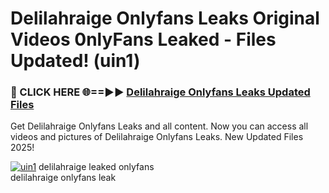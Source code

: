 # Delilahraige Onlyfans Leaks Original Videos 0nlyFans Leaked - Files Updated! (uin1)

<h3>🔴 CLICK HERE 🌐==►► <a href="https://best4dudes.click/HH4t6V" rel="nofollow">Delilahraige Onlyfans Leaks Updated Files</a></h3>

Get Delilahraige Onlyfans Leaks and all content. Now you can access all videos and pictures of Delilahraige Onlyfans Leaks. New Updated Files 2025!

[![uin1](https://github.com/user-attachments/assets/8c521d6e-e6e3-4a75-9320-d58ab9d79d5b)](https://best4dudes.click/HH4t6V)
delilahraige leaked onlyfans<br>
delilahraige onlyfans leak